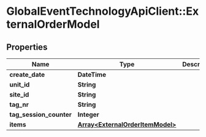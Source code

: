 # GlobalEventTechnologyApiClient::ExternalOrderModel

## Properties
Name | Type | Description | Notes
------------ | ------------- | ------------- | -------------
**create_date** | **DateTime** |  | 
**unit_id** | **String** |  | 
**site_id** | **String** |  | 
**tag_nr** | **String** |  | [optional] 
**tag_session_counter** | **Integer** |  | 
**items** | [**Array&lt;ExternalOrderItemModel&gt;**](ExternalOrderItemModel.md) |  | [optional] 


